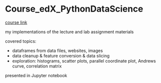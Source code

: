 # Course_edX_PythonDataScience

[course link](https://www.edx.org/course/programming-python-data-science-microsoft-dat210x-3)

my implementations of the lecture and lab assignment materials

covered topics:  
* dataframes from data files, websites, images
* data cleanup & feature conversion & data slicing
* exploration: histograms, scatter plots, parallel coordinate plot, Andrews curve, correlation matrix

presented in Jupyter notebook